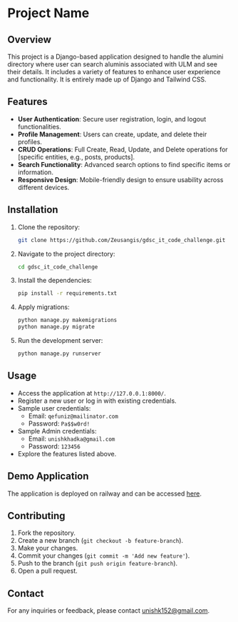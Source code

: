 # Project Name

## Overview

This project is a Django-based application designed to handle the alumini directory where user can search aluminis associated with ULM and see their details. It includes a variety of features to enhance user experience and functionality. It is entirely made up of Django and Tailwind CSS.

## Features

- **User Authentication**: Secure user registration, login, and logout functionalities.
- **Profile Management**: Users can create, update, and delete their profiles.
- **CRUD Operations**: Full Create, Read, Update, and Delete operations for [specific entities, e.g., posts, products].
- **Search Functionality**: Advanced search options to find specific items or information.
- **Responsive Design**: Mobile-friendly design to ensure usability across different devices.

## Installation

1. Clone the repository:
   ```bash
   git clone https://github.com/Zeusangis/gdsc_it_code_challenge.git
   ```
2. Navigate to the project directory:
   ```bash
   cd gdsc_it_code_challenge
   ```
3. Install the dependencies:
   ```bash
   pip install -r requirements.txt
   ```
4. Apply migrations:
   ```bash
   python manage.py makemigrations
   python manage.py migrate
   ```
5. Run the development server:
   ```bash
   python manage.py runserver
   ```

## Usage

- Access the application at `http://127.0.0.1:8000/`.
- Register a new user or log in with existing credentials.
- Sample user credentials:
  - Email: `qefuniz@mailinator.com`
  - Password: `Pa$$w0rd!`
- Sample Admin credentials:
  - Email: `unishkhadka@gmail.com`
  - Password: `123456`
- Explore the features listed above.

## Demo Application

The application is deployed on railway and can be accessed [here](https://ulm.up.railway.app/).

## Contributing

1. Fork the repository.
2. Create a new branch (`git checkout -b feature-branch`).
3. Make your changes.
4. Commit your changes (`git commit -m 'Add new feature'`).
5. Push to the branch (`git push origin feature-branch`).
6. Open a pull request.

## Contact

For any inquiries or feedback, please contact unishk152@gmail.com.

